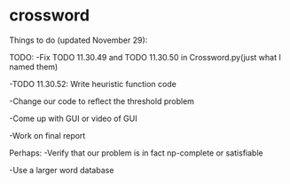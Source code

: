 # crossword
Things to do (updated November 29):

TODO:
-Fix TODO 11.30.49 and TODO 11.30.50 in Crossword.py(just what I named them)

-TODO 11.30.52: Write heuristic function code 

-Change our code to reflect the threshold problem

-Come up with GUI or video of GUI

-Work on final report


Perhaps: 
-Verify that our problem is in fact np-complete or satisfiable

-Use a larger word database

